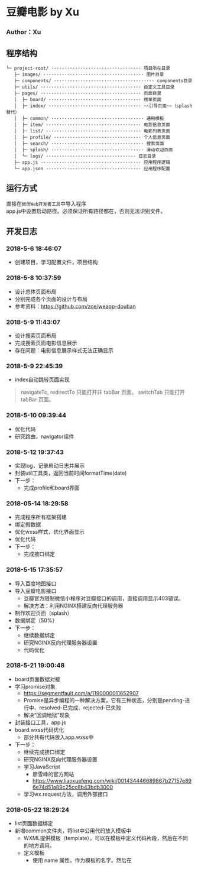 # 豆瓣电影 by Xu
### Author：Xu
## 程序结构
```
└─ project-root/ ·································· 项目所在目录
   ├─ images/ ······································ 图片目录
   ├─ components/ ······································ components目录 
   ├─ utils/ ······································ 自定义工具目录
   ├─ pages/ ······································ 页面目录
   │  ├─ board/ ··································· 榜单页面
   │  ├─ index/ ··································· ~~引导页面~~（splash替代）
   │  ├─ common/ ··································· 通用模板
   │  ├─ item/ ···································· 电影信息页面
   │  ├─ list/ ···································· 电影列表页面
   │  ├─ profile/ ································· 个人信息页面
   │  ├─ search/ ··································· 搜索页面
   │  ├─ splash/ ··································· 滑动欢迎页面
   │  └─ logs/ ·································· 日志目录   
   ├─ app.js ······································ 应用程序逻辑
   └─ app.json ···································· 应用程序配置
```
## 运行方式
直接在`微信Web开发者工具`中导入程序   
app.js中设置启动路径。必须保证所有路径都在，否则无法识别文件。
## 开发日志
### 2018-5-6 18:46:07
* 创建项目，学习配置文件，项目结构
### 2018-5-8 10:37:59
* 设计总体页面布局
* 分别完成各个页面的设计与布局
* 参考资料：https://github.com/zce/weapp-douban
### 2018-5-9 11:43:07
* 设计搜索页面布局
* 完成搜索页面电影信息展示
* 存在问题：电影信息展示样式无法正确显示
### 2018-5-9 22:45:39
* index自动跳转页面实现
>navigateTo, redirectTo 只能打开非 tabBar 页面。
>switchTab 只能打开 tabBar 页面。
### 2018-5-10 09:39:44
* 优化代码
* 研究路由，navigator组件
### 2018-5-12 19:37:43
* 实现log，记录启动日志并展示
* 封装util工具类，返回当前时间formatTime(date)
* 下一步：
	* 完成profile和board界面
### 2018-05-14 18:29:58 
* 完成程序所有框架搭建
* 绑定假数据
* 优化wxss样式，优化界面显示
* 优化代码
* 下一步：
	* 完成接口绑定
### 2018-5-15 17:35:57
* 导入百度地图接口
* 导入豆瓣电影接口
	* 豆瓣官方限制微信小程序对豆瓣接口的调用，直接调用显示403错误。
	* 解决方法：利用NGINX搭建反向代理服务器
* 制作欢迎页面（splash）
* 数据绑定（50%）
* 下一步：
	* 继续数据绑定
	* 研究NGINX反向代理服务器设置
	* 代码优化
### 2018-5-21 19:00:48
* board页面数据对接
* 学习promise对象
	* https://segmentfault.com/a/1190000011652907
    * Promise是异步编程的一种解决方案，它有三种状态，分别是pending-进行中、resolved-已完成、rejected-已失败
    * 解决“回调地狱”现象
* 封装接口工具，app.js
* board.wxss代码优化
	* 部分共有代码放入app.wxss中
* 下一步：
	* 继续完成接口绑定
	* 研究NGINX反向代理服务器设置
	* 学习JavaScript
		* 廖雪峰的官方网站
		* https://www.liaoxuefeng.com/wiki/001434446689867b27157e896e74d51a89c25cc8b43bdb3000
	* 学习wx.request方法，调用外部接口
### 2018-05-22 18:29:24 
* list页面数据绑定
* 新增common文件夹，将list中公用代码放入模板中
	* WXML提供模板（template），可以在模板中定义代码片段，然后在不同的地方调用。
	* 定义模板
		* 使用 name 属性，作为模板的名字。然后在<template/>内定义代码片段
	* 使用模板
		* 使用 is 属性，声明需要的使用的模板，然后将模板所需要的 data 传入。
* 学习JavaScript
* 下一步：
	* 完成item页面数据绑定
	* 研究NGINX反向代理服务器设置
	* 学习JavaScript
	* 研究外部接口调用
### 2018-05-23 19:49:17 
* item页面数据绑定
* profile页面增加显示用户信息与当前时间
* 学习JavaScript
* 代码优化
* 下一步：
	* 完成search功能
	* 完成search数据绑定
	* 学习JavaScript
###2018-05-28 20:15:52
* item页面排版改变，增加显示 
* 目录结构增加
	* movie
		* celebrity：影人信息展示
		* movie-grid：想看的人数
		* movie-poster：电影海报展示
		* movie-rating：电影评价
* 影人页面未完成
* 下一步：
	* 继续优化页面
###2018-05-29 23:16:10 
* item页面增加影人信息
	* celebrity为影人页面
	* item电影详细信息页面增加，优化代码
* 更改底部图标
* 更改底部tarbar功能名称，搜索页面合并到榜单中。新增发现页面
* 榜单滑动滚动海报展示功能转移到发现页面
* 下一步：
	* item页面中实现电影短评功能
	* item页面中增加电影剧照（暂定—）
	* 发现页面完善

   {
        "pagePath": "pages/discovery/discovery",
        "text": "发现",
        "iconPath": "images/tab_discover_unchecked.png",
        "selectedIconPath": "images/tab_discover_checked.png"
      },

       "tabBar": {
    "color": "#666666",
    "selectedColor": "#000000",
    "borderStyle": "white",
    "backgroundColor": "#f8f9fb",
    "list": [
     
      {
        "text": "榜单",
        "pagePath": "pages/board/board",
        "iconPath": "images/tab_movies_unchecked.png",
        "selectedIconPath": "images/tab_movies_checked.png"
      },
      {
        "text": "我",
        "pagePath": "pages/profile/profile",
        "iconPath": "images/tab_usercenter_unchecked.png",
        "selectedIconPath": "images/tab_usercenter_checked.png"
      }
    ]
  },